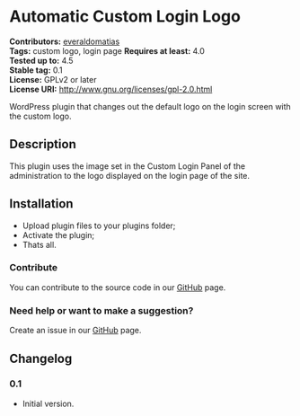 # Automatic Custom Login Logo #
**Contributors:** [everaldomatias](https://profiles.wordpress.org/everaldomatias)  
**Tags:** custom logo, login page
**Requires at least:** 4.0  
**Tested up to:** 4.5  
**Stable tag:** 0.1  
**License:** GPLv2 or later  
**License URI:** http://www.gnu.org/licenses/gpl-2.0.html  

WordPress plugin that changes out the default logo on the login screen with the custom logo.

## Description ##

This plugin uses the image set in the Custom Login Panel of the administration to the logo displayed on the login page of the site.

## Installation ##

- Upload plugin files to your plugins folder;  
- Activate the plugin;  
- Thats all.

### Contribute ###

You can contribute to the source code in our [GitHub](https://github.com/everaldomatias/automatic-custom-logo-login) page.

### Need help or want to make a suggestion? ###

Create an issue in our [GitHub](https://github.com/everaldomatias/automatic-custom-logo-login/issues) page.

## Changelog ##

### 0.1 ###

- Initial version.